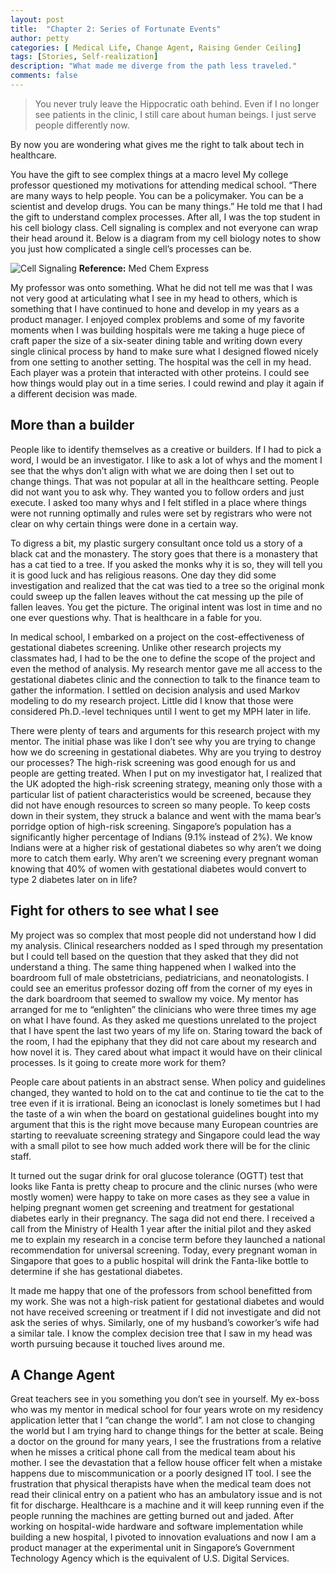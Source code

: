 ```yaml
---
layout: post
title:  "Chapter 2: Series of Fortunate Events"
author: petty
categories: [ Medical Life, Change Agent, Raising Gender Ceiling]
tags: [Stories, Self-realization]
description: "What made me diverge from the path less traveled."
comments: false
---
```

> You never truly leave the Hippocratic oath behind. Even if I no longer see patients in the clinic, I still care about human beings. I just serve people differently now. 

By now you are wondering what gives me the right to talk about tech in healthcare. 

You have the gift to see complex things at a macro level
My college professor questioned my motivations for attending medical school. “There are many ways to help people. You can be a policymaker. You can be a scientist and develop drugs. You can be many things.” He told me that I had the gift to understand complex processes. After all, I was the top student in his cell biology class. Cell signaling is complex and not everyone can wrap their head around it. Below is a diagram from my cell biology notes to show you just how complicated a single cell’s processes can be. 


![Cell Signaling](https://s3.medchemexpress.com/Targets/MCE-HDAC-Signaling-Pathway.png)
**Reference:** Med Chem Express

My professor was onto something. What he did not tell me was that I was not very good at articulating what I see in my head to others, which is something that I have continued to hone and develop in my years as a product manager. I enjoyed complex problems and some of my favorite moments when I was building hospitals were me taking a huge piece of craft paper the size of a six-seater dining table and writing down every single clinical process by hand to make sure what I designed flowed nicely from one setting to another setting. The hospital was the cell in my head. Each player was a protein that interacted with other proteins. I could see how things would play out in a time series. I could rewind and play it again if a different decision was made. 

## More than a builder

People like to identify themselves as a creative or builders. If I had to pick a word, I would be an investigator. I like to ask a lot of whys and the moment I see that the whys don’t align with what we are doing then I set out to change things. That was not popular at all in the healthcare setting. People did not want you to ask why. They wanted you to follow orders and just execute. I asked too many whys and I felt stifled in a place where things were not running optimally and rules were set by registrars who were not clear on why certain things were done in a certain way. 

To digress a bit, my plastic surgery consultant once told us a story of a black cat and the monastery. The story goes that there is a monastery that has a cat tied to a tree. If you asked the monks why it is so, they will tell you it is good luck and has religious reasons. One day they did some investigation and realized that the cat was tied to a tree so the original monk could sweep up the fallen leaves without the cat messing up the pile of fallen leaves. You get the picture. The original intent was lost in time and no one ever questions why. That is healthcare in a fable for you. 

In medical school, I embarked on a project on the cost-effectiveness of gestational diabetes screening. Unlike other research projects my classmates had, I had to be the one to define the scope of the project and even the method of analysis. My research mentor gave me all access to the gestational diabetes clinic and the connection to talk to the finance team to gather the information. I settled on decision analysis and used Markov modeling to do my research project. Little did I know that those were considered Ph.D.-level techniques until I went to get my MPH later in life.

There were plenty of tears and arguments for this research project with my mentor. The initial phase was like I don’t see why you are trying to change how we do screening in gestational diabetes. Why are you trying to destroy our processes? The high-risk screening was good enough for us and people are getting treated. When I put on my investigator hat, I realized that the UK adopted the high-risk screening strategy, meaning only those with a particular list of patient characteristics would be screened, because they did not have enough resources to screen so many people. To keep costs down in their system, they struck a balance and went with the mama bear’s porridge option of high-risk screening. Singapore’s population has a significantly higher percentage of Indians (9.1% instead of 2%). We know Indians were at a higher risk of gestational diabetes so why aren’t we doing more to catch them early. Why aren’t we screening every pregnant woman knowing that 40% of women with gestational diabetes would convert to type 2 diabetes later on in life?

## Fight for others to see what I see

My project was so complex that most people did not understand how I did my analysis. Clinical researchers nodded as I sped through my presentation but I could tell based on the question that they asked that they did not understand a thing. The same thing happened when I walked into the boardroom full of male obstetricians, pediatricians, and neonatologists. I could see an emeritus professor dozing off from the corner of my eyes in the dark boardroom that seemed to swallow my voice. My mentor has arranged for me to “enlighten” the clinicians who were three times my age on what I have found. As they asked me questions unrelated to the project that I have spent the last two years of my life on. Staring toward the back of the room, I had the epiphany that they did not care about my research and how novel it is. They cared about what impact it would have on their clinical processes. Is it going to create more work for them? 

People care about patients in an abstract sense. When policy and guidelines changed, they wanted to hold on to the cat and continue to tie the cat to the tree even if it is irrational. Being an iconoclast is lonely sometimes but I had the taste of a win when the board on gestational guidelines bought into my argument that this is the right move because many European countries are starting to reevaluate screening strategy and Singapore could lead the way with a small pilot to see how much added work there will be for the clinic staff. 

It turned out the sugar drink for oral glucose tolerance (OGTT) test that looks like Fanta is pretty cheap to procure and the clinic nurses (who were mostly women) were happy to take on more cases as they see a value in helping pregnant women get screening and treatment for gestational diabetes early in their pregnancy. The saga did not end there. I received a call from the Ministry of Health 1 year after the initial pilot and they asked me to explain my research in a concise term before they launched a national recommendation for universal screening. Today, every pregnant woman in Singapore that goes to a public hospital will drink the Fanta-like bottle to determine if she has gestational diabetes. 

It made me happy that one of the professors from school benefitted from my work. She was not a high-risk patient for gestational diabetes and would not have received screening or treatment if I did not investigate and did not ask the series of whys. Similarly, one of my husband’s coworker’s wife had a similar tale. I know the complex decision tree that I saw in my head was worth pursuing because it touched lives around me. 

## A Change Agent

Great teachers see in you something you don’t see in yourself. My ex-boss who was my mentor in medical school for four years wrote on my residency application letter that I “can change the world”. I am not close to changing the world but I am trying hard to change things for the better at scale. Being a doctor on the ground for many years, I see the frustrations from a relative when he misses a critical phone call from the medical team about his mother. I see the devastation that a fellow house officer felt when a mistake happens due to miscommunication or a poorly designed IT tool. I see the frustration that physical therapists have when the medical team does not read their clinical entry on a patient who has an ambulatory issue and is not fit for discharge. Healthcare is a machine and it will keep running even if the people running the machines are getting burned out and jaded. After working on hospital-wide hardware and software implementation while building a new hospital, I pivoted to innovation evaluations and now I am a product manager at the experimental unit in Singapore’s Government Technology Agency which is the equivalent of U.S. Digital Services. 
